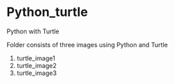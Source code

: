 # Python_turtle

Python with Turtle

Folder consists of three images using Python and Turtle

1) turtle_image1 
2) turtle_image2
3) turtle_image3
